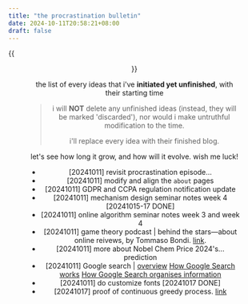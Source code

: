 ```yaml
---
title: "the procrastination bulletin"
date: 2024-10-11T20:58:21+08:00
draft: false
---
```


{{<figure align="center" src="/tattooed_heart/procrastination.jpeg">}}

the list of every ideas that i've **initiated yet unfinished**, with their starting time

> i will **NOT** delete any unfinished ideas (instead, they will be marked 'discarded'), nor would i make untruthful modification to the time.
>
> i'll replace every idea with their finished blog.

let's see how long it grow, and how will it evolve. wish me luck!

- [20241011] revisit procrastination episode...
- [20241011] modify and align the `about` pages
- [20241011] GDPR and CCPA regulation notification update
- [20241011] mechanism design seminar notes week 4 [20241015-17 DONE]
- [20241011] online algorithm seminar notes week 3 and week 4
- [20241011] game theory podcast | behind the stars—about online reivews, by Tommaso Bondi. [link](https://podcasts.apple.com/us/podcast/game-changer-the-game-theory-podcast/id1536444695?i=1000619160914).
- [20241011] more about Nobel Chem Price 2024's... prediction
- [20241011] Google search | [overview](https://www.google.com/intl/en_uk/search/howsearchworks/) [How Google Search works](https://www.google.com/intl/en_uk/search/howsearchworks/how-search-works/) [How Google Search organises information](https://www.google.com/intl/en_uk/search/howsearchworks/how-search-works/organizing-information/)
- [20241011] do customize fonts [20241017 DONE]
- [20241017] proof of continuous greedy process. [link](/posts/mechanism_design_seminar_week_4/)

